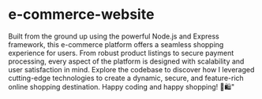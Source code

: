 # e-commerce-website
Built from the ground up using the powerful Node.js and Express framework, this e-commerce platform offers a seamless shopping experience for users. From robust product listings to secure payment processing, every aspect of the platform is designed with scalability and user satisfaction in mind. Explore the codebase to discover how I leveraged cutting-edge technologies to create a dynamic, secure, and feature-rich online shopping destination. Happy coding and happy shopping! 🚀🛍️"
